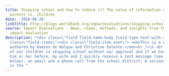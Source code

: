 ```yaml
---
title: Skipping school and how to reduce it? The value of information and incentivizing
  parents vs. children
date: '2018-06-26'
linkTitle: http://blogs.worldbank.org/impactevaluations/skipping-school-and-how-reduce-it-value-information-and-incentivizing-parents-vs-children
source: Impact Evaluations - News, views, methods, and insights from the world of
  impact evaluation
description: "<div class=\"field field-name-body field-type-text-with-summary field-label-hidden\"><div
  class=\"field-items\"><div class=\"field-item even\"> <em>This is a guest post jointly
  authored by Damien de Walque and Christine Valente.</em><br />\n <br />\nIf one
  of our children is skipping school without our approval and if we have not excused
  him or her before, my wife and I quickly receive a text message (see screenshot
  below), an email and a phone call from the school district. A serious discussion
  in the "
---
```

